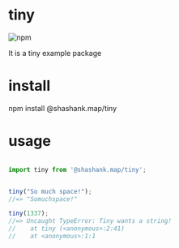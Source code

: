 # tiny
![npm](https://img.shields.io/npm/v/tiny?label=tiny&style=plastic)

It is a tiny example package
# install

npm install @shashank.map/tiny

# usage

```javascript

import tiny from '@shashank.map/tiny';


tiny("So much space!");
//=> "Somuchspace!"

tiny(1337);
//=> Uncaught TypeError: Tiny wants a string!
//    at tiny (<anonymous>:2:41)
//    at <anonymous>:1:1
```

